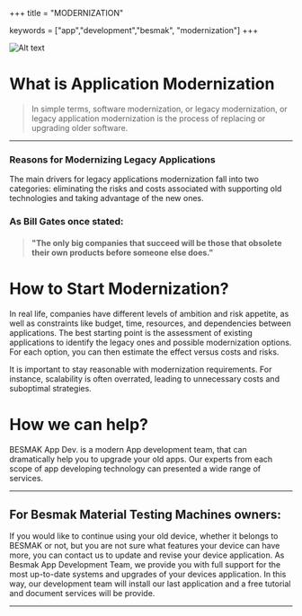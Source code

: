+++
title = "MODERNIZATION"

keywords = ["app","development","besmak", "modernization"]
+++


![Alt text](/modernization-1.png "modernization")


# What is Application Modernization

> In simple terms, software modernization, or legacy modernization, or legacy application modernization is the process of replacing or upgrading older software.



---
### Reasons for Modernizing Legacy Applications
 The main drivers for legacy applications modernization fall into two categories: eliminating the risks and costs associated with supporting old technologies and taking advantage of the new ones.

 ### As Bill Gates once stated:
> #### "The only big companies that succeed will be those that obsolete their own products before someone else does."


# How to Start Modernization?

In real life, companies have different levels of ambition and risk appetite, as well as constraints like budget, time, resources, and dependencies between applications. The best starting point is the assessment of existing applications to identify the legacy ones and possible modernization options. For each option, you can then estimate the effect versus costs and risks.

It is important to stay reasonable with modernization requirements. For instance, scalability is often overrated, leading to unnecessary costs and suboptimal strategies. 

# How we can help?
BESMAK App Dev. is a modern App development team, that can dramatically help you to upgrade your old apps. Our experts from each scope of app developing technology can presented a wide range of services.


---

## For Besmak Material Testing Machines owners:

If you would like to continue using your old device, whether it belongs to BESMAK or not, but you are not sure what features your device can have more, you can contact us to update and revise your device application. As Besmak App Development Team, we provide you with full support for the most up-to-date systems and upgrades of your devices application. In this way, our development team will install our last application and a free tutorial and document services will be provide.



---